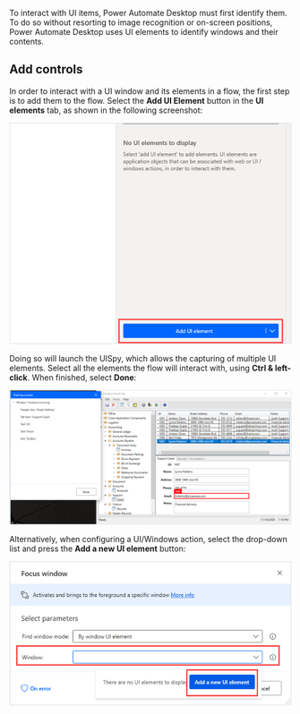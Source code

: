 To interact with UI items, Power Automate Desktop must first identify them. To do so without resorting to image recognition or on-screen positions, Power Automate Desktop uses UI elements to identify windows and their contents.

## Add controls

In order to interact with a UI window and its elements in a flow, the first step is to add them to the flow. Select the **Add UI Element** button in the **UI elements** tab, as shown in the following screenshot:

![Add UI element button](../media/add-ui-element-button.png)

Doing so will launch the UISpy, which allows the capturing of multiple UI elements. Select all the elements the flow will interact with, using **Ctrl & left-click**. When finished, select **Done**:

![Add multiple UI elements](../media/add-multiple-ui-elements.png)

Alternatively, when configuring a UI/Windows action, select the drop-down list and press the **Add a new UI element** button:

![Add UI element through a UI action](../media/add-ui-element-through-ui-action.png)